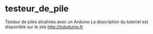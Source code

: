 # testeur_de_pile
Testeur de piles alcalines avec un Arduino
La description du tutoriel est disponible sur le site http://tutoduino.fr
